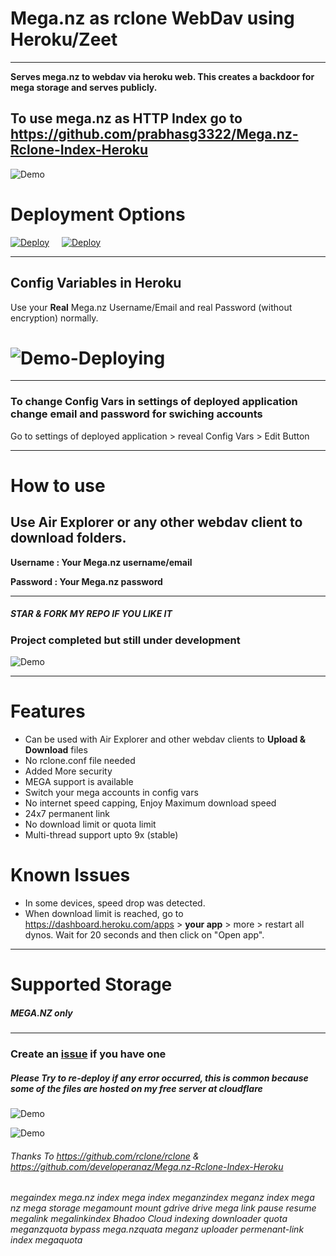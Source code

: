 # Mega.nz as rclone WebDav using Heroku/Zeet
---------------------

**Serves mega.nz to webdav via heroku web. This creates a backdoor for mega storage and serves publicly.** 

## To use mega.nz as HTTP Index go to https://github.com/prabhasg3322/Mega.nz-Rclone-Index-Heroku

![Demo](https://raw.githubusercontent.com/bluehypergiant/Mega.nz-Rclone-Index-Heroku/main/.example_images/megaandindex.PNG)

# Deployment Options

[![Deploy](https://www.herokucdn.com/deploy/button.svg)](https://heroku.com/deploy?template=https://github.com/bluehypergiant/Mega.nz-Rclone-Index-Heroku) &nbsp; &nbsp; [![Deploy](https://deploy.zeet.co/Mega.nz-Rclone-Index-Heroku.svg)](https://deploy.zeet.co/?url=https://github.com/bluehypergiant/Mega.nz-Rclone-Index-Heroku)

------------
## Config Variables in Heroku

Use your **Real** Mega.nz Username/Email and real Password (without encryption) normally. 
# ![Demo-Deploying](https://raw.githubusercontent.com/bluehypergiant/Mega.nz-Rclone-Index-Heroku/main/.example_images/newdeploying.PNG)
------------
### To change Config Vars in settings of deployed application change email and password for swiching accounts
Go to settings of deployed application > reveal Config Vars > Edit Button

------------

# How to use
## Use Air Explorer or any other webdav client to download folders. 

**Username : Your Mega.nz username/email**

**Password : Your Mega.nz password**

------------

##### STAR & FORK MY REPO IF YOU LIKE IT

### Project completed but still under development

![Demo](https://raw.githubusercontent.com/bluehypergiant/Mega.nz-Rclone-Index-Heroku/main/.example_images/deployedV.PNG)

------------
# Features

* Can be used with Air Explorer and other webdav clients to **Upload & Download** files
* No rclone.conf file needed
* Added More security
* MEGA support is available
* Switch your mega accounts in config vars
* No internet speed capping, Enjoy Maximum download speed
* 24x7 permanent link
* No download limit or quota limit
* Multi-thread support upto 9x (stable)

# Known Issues
* In some devices, speed drop was detected. 
* When download limit is reached, go to https://dashboard.heroku.com/apps > **your app** > more > restart all dynos. Wait for 20 seconds and then click on "Open app".

---
# Supported Storage
##### MEGA.NZ only
-------------------

### Create an [issue](https://github.com/bluehypergiant/Mega.nz-Rclone-Index-Heroku-BETA/issues/new) if you have one

##### Please Try to re-deploy if any error occurred, this is common because some of the files are hosted on my free server at cloudflare

![Demo](https://raw.githubusercontent.com/bluehypergiant/Mega.nz-Rclone-Index-Heroku/main/.example_images/samplemega.PNG)

![Demo](https://raw.githubusercontent.com/bluehypergiant/Mega.nz-Rclone-Index-Heroku/main/.example_images/megaandindex.PNG)

###### Thanks To https://github.com/rclone/rclone & https://github.com/developeranaz/Mega.nz-Rclone-Index-Heroku

###### megaindex mega.nz index mega index meganzindex meganz index mega nz mega storage megamount mount gdrive drive mega link pause resume megalink megalinkindex Bhadoo Cloud indexing downloader quota meganzquota bypass mega.nzquata meganz uploader permenant-link index megaquota

<meta name="googlec978fa026335d582.html meganz index mega.nz index meganzindex" content="...">
<meta name="google-site-verification: googlec978fa026335d582.html" content="...">
